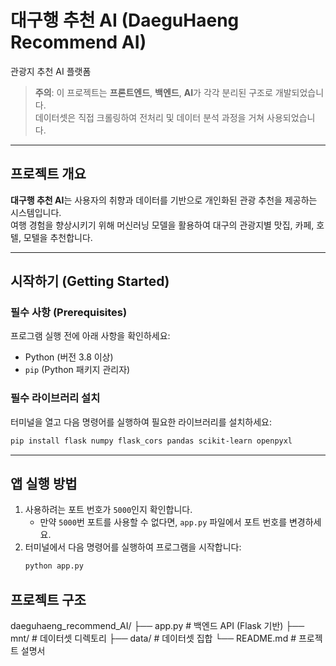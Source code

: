 # **대구행 추천 AI (DaeguHaeng Recommend AI)**  
관광지 추천 AI 플랫폼

> **주의**: 이 프로젝트는 **프론트엔드**, **백엔드**, **AI**가 각각 분리된 구조로 개발되었습니다.  
> 데이터셋은 직접 크롤링하여 전처리 및 데이터 분석 과정을 거쳐 사용되었습니다.

---

## **프로젝트 개요**  
**대구행 추천 AI**는 사용자의 취향과 데이터를 기반으로 개인화된 관광 추천을 제공하는 시스템입니다.  
여행 경험을 향상시키기 위해 머신러닝 모델을 활용하여 대구의 관광지별 맛집, 카페, 호텔, 모텔을 추천합니다.

---

## **시작하기 (Getting Started)**  

### **필수 사항 (Prerequisites)**  
프로그램 실행 전에 아래 사항을 확인하세요:
- Python (버전 3.8 이상)
- `pip` (Python 패키지 관리자)

### **필수 라이브러리 설치**  
터미널을 열고 다음 명령어를 실행하여 필요한 라이브러리를 설치하세요:
```bash
pip install flask numpy flask_cors pandas scikit-learn openpyxl
```
---

## **앱 실행 방법**  
1. 사용하려는 포트 번호가 `5000`인지 확인합니다.  
   - 만약 `5000`번 포트를 사용할 수 없다면, `app.py` 파일에서 포트 번호를 변경하세요.  
2. 터미널에서 다음 명령어를 실행하여 프로그램을 시작합니다:  
   ```bash
   python app.py
   ```


## 프로젝트 구조
daeguhaeng_recommend_AI/
├── app.py                # 백엔드 API (Flask 기반)
├── mnt/                 # 데이터셋 디렉토리
  ├── data/               # 데이터셋 집합
└── README.md             # 프로젝트 설명서

